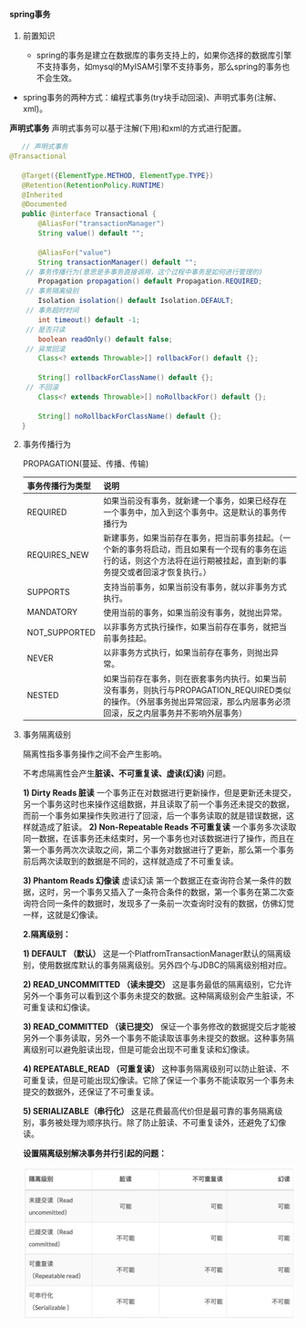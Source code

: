 #### spring事务

1. 前置知识

   - spring的事务是建立在数据库的事务支持上的，如果你选择的数据库引擎不支持事务，如mysql的MyISAM引擎不支持事务，那么spring的事务也不会生效。
- spring事务的两种方式：编程式事务(try块手动回滚)、声明式事务(注解、xml)。
   
**声明式事务** 声明式事务可以基于注解(下用)和xml的方式进行配置。
   
```java
   // 声明式事务
@Transactional
   
   @Target({ElementType.METHOD, ElementType.TYPE})
   @Retention(RetentionPolicy.RUNTIME)
   @Inherited
   @Documented
   public @interface Transactional {
       @AliasFor("transactionManager")
       String value() default "";
   
       @AliasFor("value")
       String transactionManager() default "";
   	// 事务传播行为(意思是多事务直接调用，这个过程中事务是如何进行管理的)
       Propagation propagation() default Propagation.REQUIRED;
   	// 事务隔离级别
       Isolation isolation() default Isolation.DEFAULT;
   	// 事务超时时间
       int timeout() default -1;
   	// 是否只读
       boolean readOnly() default false;
   	// 异常回滚
       Class<? extends Throwable>[] rollbackFor() default {};
   
       String[] rollbackForClassName() default {};
   	// 不回滚
       Class<? extends Throwable>[] noRollbackFor() default {};
   
       String[] noRollbackForClassName() default {};
   }
   ```
   
2. 事务传播行为

   PROPAGATION(蔓延、传播、传输)

   | 事务传播行为类型 | 说明                                                         |
   | ---------------- | ------------------------------------------------------------ |
   | REQUIRED         | 如果当前没有事务，就新建一个事务，如果已经存在一个事务中，加入到这个事务中。这是默认的事务传播行为 |
   | REQUIRES_NEW     | 新建事务，如果当前存在事务，把当前事务挂起。（一个新的事务将启动，而且如果有一个现有的事务在运行的话，则这个方法将在运行期被挂起，直到新的事务提交或者回滚才恢复执行。） |
   | SUPPORTS         | 支持当前事务，如果当前没有事务，就以非事务方式执行。         |
   | MANDATORY        | 使用当前的事务，如果当前没有事务，就抛出异常。               |
   | NOT_SUPPORTED    | 以非事务方式执行操作，如果当前存在事务，就把当前事务挂起。   |
   | NEVER            | 以非事务方式执行，如果当前存在事务，则抛出异常。             |
   | NESTED           | 如果当前存在事务，则在嵌套事务内执行。如果当前没有事务，则执行与PROPAGATION_REQUIRED类似的操作。（外层事务抛出异常回滚，那么内层事务必须回滚，反之内层事务并不影响外层事务） |

    

3. 事务隔离级别

   隔离性指多事务操作之间不会产生影响。

   不考虑隔离性会产生**脏读、不可重复读、虚读(幻读)** 问题。

   **1) Dirty Reads 脏读** 
   一个事务正在对数据进行更新操作，但是更新还未提交，另一个事务这时也来操作这组数据，并且读取了前一个事务还未提交的数据，而前一个事务如果操作失败进行了回滚，后一个事务读取的就是错误数据，这样就造成了脏读。
   **2) Non-Repeatable Reads 不可重复读** 
   一个事务多次读取同一数据，在该事务还未结束时，另一个事务也对该数据进行了操作，而且在第一个事务两次次读取之间，第二个事务对数据进行了更新，那么第一个事务前后两次读取到的数据是不同的，这样就造成了不可重复读。

   **3) Phantom Reads 幻像读** 虚读幻读
   第一个数据正在查询符合某一条件的数据，这时，另一个事务又插入了一条符合条件的数据，第一个事务在第二次查询符合同一条件的数据时，发现多了一条前一次查询时没有的数据，仿佛幻觉一样，这就是幻像读。

   **2.隔离级别：**

   **1) DEFAULT （默认）** 
   这是一个PlatfromTransactionManager默认的隔离级别，使用数据库默认的事务隔离级别。另外四个与JDBC的隔离级别相对应。

   **2) READ_UNCOMMITTED （读未提交）** 
   这是事务最低的隔离级别，它允许另外一个事务可以看到这个事务未提交的数据。这种隔离级别会产生脏读，不可重复读和幻像读。 

   **3) READ_COMMITTED （读已提交）** 
   保证一个事务修改的数据提交后才能被另外一个事务读取，另外一个事务不能读取该事务未提交的数据。这种事务隔离级别可以避免脏读出现，但是可能会出现不可重复读和幻像读。 

   **4) REPEATABLE_READ （可重复读）** 
   这种事务隔离级别可以防止脏读、不可重复读，但是可能出现幻像读。它除了保证一个事务不能读取另一个事务未提交的数据外，还保证了不可重复读。

   **5) SERIALIZABLE（串行化）** 
   这是花费最高代价但是最可靠的事务隔离级别，事务被处理为顺序执行。除了防止脏读、不可重复读外，还避免了幻像读。 

   **设置隔离级别解决事务并行引起的问题：**

   ![img](../cacheImg/1715232-20190614173333961-597554027.png)
